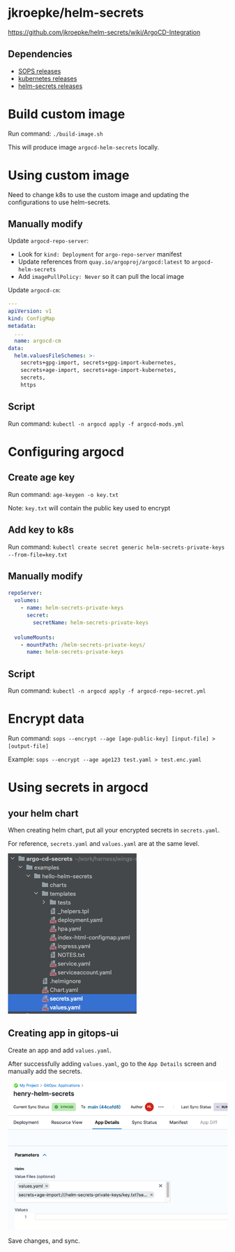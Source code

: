 # jkroepke/helm-secrets

https://github.com/jkroepke/helm-secrets/wiki/ArgoCD-Integration

## Dependencies

- [SOPS releases](https://github.com/mozilla/sops/releases)
- [kubernetes releases](https://kubernetes.io/releases/)
- [helm-secrets releases](https://github.com/jkroepke/helm-secrets/releases)

# Build custom image

Run command: `./build-image.sh`

This will produce image `argocd-helm-secrets` locally.

# Using custom image

Need to change k8s to use the custom image and updating the configurations to use helm-secrets.

## Manually modify 

Update `argocd-repo-server`:
- Look for `kind: Deployment` for `argo-repo-server` manifest
- Update references from `quay.io/argoproj/argocd:latest` to `argocd-helm-secrets`
- Add `imagePullPolicy: Never` so it can pull the local image

Update `argocd-cm`:
```yaml
---
apiVersion: v1
kind: ConfigMap
metadata:
  ...
  name: argocd-cm
data:
  helm.valuesFileSchemes: >-
    secrets+gpg-import, secrets+gpg-import-kubernetes,
    secrets+age-import, secrets+age-import-kubernetes,
    secrets,
    https
```

## Script

Run command: `kubectl -n argocd apply -f argocd-mods.yml`

# Configuring argocd

## Create age key

Run command: `age-keygen -o key.txt`

Note: `key.txt` will contain the public key used to encrypt

## Add key to k8s

Run command: `kubectl create secret generic helm-secrets-private-keys --from-file=key.txt`

## Manually modify

```yaml
repoServer:
  volumes:
    - name: helm-secrets-private-keys
      secret:
        secretName: helm-secrets-private-keys

  volumeMounts:
    - mountPath: /helm-secrets-private-keys/
      name: helm-secrets-private-keys

```

## Script

Run command: `kubectl -n argocd apply -f argocd-repo-secret.yml`

# Encrypt data

Run command: `sops --encrypt --age [age-public-key] [input-file] > [output-file]`

Example: `sops --encrypt --age age123 test.yaml > test.enc.yaml`
 
# Using secrets in argocd

## your helm chart
When creating helm chart, put all your encrypted secrets in `secrets.yaml`.

For reference, `secrets.yaml` and `values.yaml` are at the same level.

![file-tree](../images/file-tree.png)


## Creating app in gitops-ui

Create an app and add `values.yaml`.

After successfully adding `values.yaml`, go to the `App Details` screen and manually add the secrets.

![add secrets to app](../images/add-secrets-to-argo-app.png)

Save changes, and sync.


